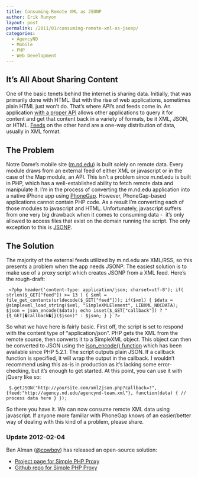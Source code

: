 ```yaml
---
title: Consuming Remote XML as JSONP
author: Erik Runyon
layout: post
permalink: /2011/01/consuming-remote-xml-as-jsonp/
categories:
  - AgencyND
  - Mobile
  - PHP
  - Web Development
---
```

## It’s All About Sharing Content

One of the basic tenets behind the internet is sharing data. Initially, that was primarily done with HTML. But with the rise of web applications, sometimes plain HTML just won’t do. That’s where API’s and feeds come in. An application [with a proper API][1] allows other applications to query it for content and get that content back in a variety of formats, be it XML, JSON, or HTML. [Feeds][2] on the other hand are a one-way distribution of data, usually in XML format.<!-- more -->

## The Problem

Notre Dame’s mobile site ([m.nd.edu][3]) is built solely on remote data. Every module draws from an external feed of either XML or javascript or in the case of the Map module, an API. This isn’t a problem since m.nd.edu is built in PHP, which has a well-established ability to fetch remote data and manipulate it. I’m in the process of converting the m.nd.edu application into a native iPhone app using [PhoneGap][4]. However, PhoneGap-based applications cannot contain PHP code. As a result I’m converting each of those modules to javascript and HTML. Unfortunately, javascript suffers from one very big drawback when it comes to consuming data -  it’s only allowed to access files that exist on the domain running the script. The only exception to this is [JSONP][5].<!--more-->

## The Solution

The majority of the external feeds utilized by m.nd.edu are XML/RSS, so this presents a problem when the app needs JSONP. The easiest solution is to make use of a proxy script which creates JSONP from a XML feed. Here’s the rough-draft:

<pre><code class="php"> &lt;?php header('content-type: application/json; charset=utf-8'); if( strlen($_GET["feed"]) &gt;= 13 ) { $xml = file_get_contents(urldecode($_GET["feed"])); if($xml) { $data = @simplexml_load_string($xml, "SimpleXMLElement", LIBXML_NOCDATA); $json = json_encode($data); echo isset($_GET["callback"]) ? "{$_GET[�callback�]}($json)" : $json; } } ?&gt; </code></pre>

So what we have here is fairly basic. First off, the script is set to respond with the content type of “application/json”. PHP gets the XML from the remote source, then converts it to a SimpleXML object. This object can then be converted to JSON using the [json_encode() function][6] which has been available since PHP 5.2.1. The script outputs plain JSON. If a callback function is specified, it will wrap the output in the callback. I wouldn’t recommend using this as-is in production as it’s lacking some error-checking, but it’s enough to get started. At this point, you can use it with jQuery like so:

<pre><code class="javascript"> $.getJSON("http://yoursite.com/xml2json.php?callback=?", {feed:"http://agency.nd.edu/agencynd-team.xml"}, function(data) { // process data here } }); </code></pre>

So there you have it. We can now consume remote XML data using javascript. If anyone more familiar with PhoneGap knows of an easier/better way of dealing with this kind of a problem, please share.

### Update 2012-02-04

Ben Alman ([@cowboy][7]) has released an open-source solution:

*   [Project page for Simple PHP Proxy][8]
*   [Github repo for Simple PHP Proxy][9]

 [1]: http://en.wikipedia.org/wiki/Api
 [2]: http://en.wikipedia.org/wiki/News_feed
 [3]: http://m.nd.edu
 [4]: http://phonegap.com
 [5]: http://en.wikipedia.org/wiki/Json#JSONP
 [6]: http://php.net/manual/en/function.json-encode.php
 [7]: http://twitter.com/cowboy
 [8]: http://benalman.com/projects/php-simple-proxy/
 [9]: https://github.com/cowboy/php-simple-proxy